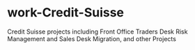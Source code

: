# work-Credit-Suisse
Credit Suisse projects including Front Office Traders Desk Risk Management and Sales Desk Migration, and other Projects
